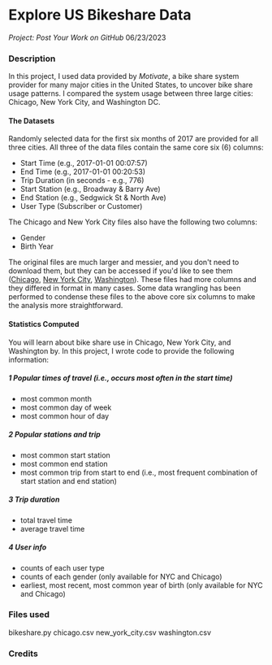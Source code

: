 # Explore US Bikeshare Data
_Project: Post Your Work on GitHub_ 06/23/2023

### Description
In this project, I used data provided by _Motivate_, a bike share system provider for many major cities in the United States, to uncover bike share usage patterns. I compared the system usage between three large cities: Chicago, New York City, and Washington DC.

#### The Datasets
Randomly selected data for the first six months of 2017 are provided for all three cities. All three of the data files contain the same core six (6) columns:
- Start Time (e.g., 2017-01-01 00:07:57)
- End Time (e.g., 2017-01-01 00:20:53)
- Trip Duration (in seconds - e.g., 776)
- Start Station (e.g., Broadway & Barry Ave)
- End Station (e.g., Sedgwick St & North Ave)
- User Type (Subscriber or Customer)

The Chicago and New York City files also have the following two columns:
- Gender
- Birth Year

The original files are much larger and messier, and you don't need to download them, but they can be accessed if you'd like to see them ([Chicago](https://www.divvybikes.com/system-data), [New York City](https://www.citibikenyc.com/system-data), [Washington](https://www.capitalbikeshare.com/system-data)). These files had more columns and they differed in format in many cases. Some data wrangling has been performed to condense these files to the above core six columns to make the analysis more straightforward.

#### Statistics Computed
You will learn about bike share use in Chicago, New York City, and Washington by. In this project, I wrote code to provide the following information:

##### 1 Popular times of travel (i.e., occurs most often in the start time)
- most common month
- most common day of week
- most common hour of day

##### 2 Popular stations and trip
- most common start station
- most common end station
- most common trip from start to end (i.e., most frequent combination of start station and end station)

##### 3 Trip duration
- total travel time
- average travel time

##### 4 User info
- counts of each user type
- counts of each gender (only available for NYC and Chicago)
- earliest, most recent, most common year of birth (only available for NYC and Chicago)

### Files used
bikeshare.py
chicago.csv
new_york_city.csv
washington.csv

### Credits


